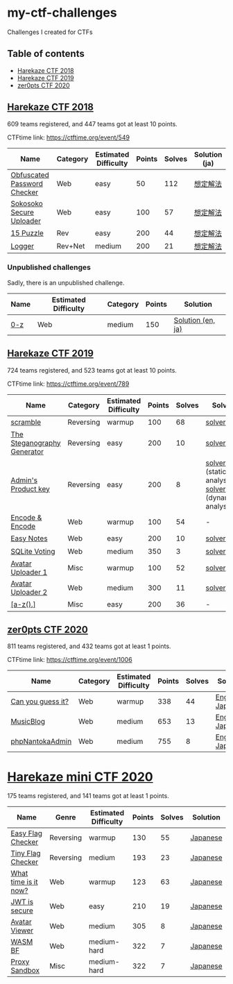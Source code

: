 # my-ctf-challenges
Challenges I created for CTFs

## Table of contents
- [Harekaze CTF 2018](#harekaze-ctf-2018)
- [Harekaze CTF 2019](#harekaze-ctf-2019)
- [zer0pts CTF 2020](#zer0pts-ctf-2020)

## [Harekaze CTF 2018](harekaze-ctf-2018/README.md)

609 teams registered, and 447 teams got at least 10 points.

CTFtime link: https://ctftime.org/event/549

|Name|Category|Estimated Difficulty|Points|Solves|Solution (ja)|
|---|---|---|---|---|---|
|[Obfuscated Password Checker](harekaze-ctf-2018/ObfuscatedPasswordChecker/)|Web|easy|50|112|[想定解法](https://st98.github.io/diary/posts/2018-02-23-harekaze-ctf-2018.html#web-50-obfuscated-password-checker)|
|[Sokosoko Secure Uploader](harekaze-ctf-2018/SokosokoSecureUploader/)|Web|easy|100|57|[想定解法](https://st98.github.io/diary/posts/2018-02-23-harekaze-ctf-2018.html#web-100-sokosoko-secure-uploader)|
|[15 Puzzle](harekaze-ctf-2018/15Puzzle/)|Rev|easy|200|44|[想定解法](https://st98.github.io/diary/posts/2018-02-23-harekaze-ctf-2018.html#rev-200-15-puzzle)|
|[Logger](harekaze-ctf-2018/Logger/)|Rev+Net|medium|200|21|[想定解法](https://st98.github.io/diary/posts/2018-02-23-harekaze-ctf-2018.html#rev--net-200-logger)|

### Unpublished challenges

Sadly, there is an unpublished challenge.

|Name|Estimated Difficulty|Category|Points|Solution|
|---|---|---|---|---|
|[0-z](harekaze-ctf-2018/0-z/)|Web|medium|150|[Solution (en, ja)](harekaze-ctf-2018/0-z/)|

## [Harekaze CTF 2019](harekaze-ctf-2019/README.md)

724 teams registered, and 523 teams got at least 10 points.

CTFtime link: https://ctftime.org/event/789

|Name|Category|Estimated Difficulty|Points|Solves|Solver|Solution (ja)|
|----|--------|--------------------|------|------|------|-------------|
|[scramble](harekaze-ctf-2019/scramble/README.md)|Reversing|warmup|100|68|[solver.py](harekaze-ctf-2019/scramble/solver/solver.py)|[想定解法](https://st98.github.io/diary/posts/2019-05-21-harekaze-ctf-2019.html#reversing-100-scramble)|
|[The Steganography Generator](harekaze-ctf-2019/the_steganography_generator/README.md)|Reversing|easy|200|10|[solver.py](harekaze-ctf-2019/the_steganography_generator/solver/solver.py)|[想定解法](https://st98.github.io/diary/posts/2019-05-21-harekaze-ctf-2019.html#reversing-200-the-steganography-generator)|
|[Admin's Product key](harekaze-ctf-2019/admins_product_key/README.md)|Reversing|easy|200|8|[solver1.py](harekaze-ctf-2019/admins_product_key/solver/solver1.py) (static analysis), [solver2.py](harekaze-ctf-2019/admins_product_key/solver/solver2.py) (dynamic analysis)|[想定解法](https://st98.github.io/diary/posts/2019-05-21-harekaze-ctf-2019.html#reversing-200-admins-product-key)|
|[Encode & Encode](harekaze-ctf-2019/encode_and_encode/README.md)|Web|warmup|100|54|-|[想定解法](https://st98.github.io/diary/posts/2019-05-21-harekaze-ctf-2019.html#web-100-encode--encode)|
|[Easy Notes](harekaze-ctf-2019/easy_notes/README.md)|Web|easy|200|10|[solver.py](harekaze-ctf-2019/easy_notes/solver/solver.py)|[想定解法](https://st98.github.io/diary/posts/2019-05-21-harekaze-ctf-2019.html#web-200-easy-notes)|
|[SQLite Voting](harekaze-ctf-2019/sqlite_voting/README.md)|Web|medium|350|3|[solver.py](harekaze-ctf-2019/sqlite_voting/solver/solver.py)|[想定解法](https://st98.github.io/diary/posts/2019-05-21-harekaze-ctf-2019.html#web-350-sqlite-voting)|
|[Avatar Uploader 1](harekaze-ctf-2019/avatar_uploader_1/README.md)|Misc|warmup|100|52|[solver.png](harekaze-ctf-2019/avatar_uploader_1/solver/solver.png)|[想定解法](https://st98.github.io/diary/posts/2019-05-21-harekaze-ctf-2019.html#misc-100-avatar-uploader-1)|
|[Avatar Uploader 2](harekaze-ctf-2019/avatar_uploader_2/README.md)|Web|medium|300|11|[solver.py](harekaze-ctf-2019/avatar_uploader_2/solver/solver.py)|[想定解法](https://st98.github.io/diary/posts/2019-05-21-harekaze-ctf-2019.html#web-300-avatar-uploader-2)|
|[[a-z().]](harekaze-ctf-2019/a-z/README.md)|Misc|easy|200|36|-|[想定解法](https://st98.github.io/diary/posts/2019-05-21-harekaze-ctf-2019.html#misc-200-a-z)|

## [zer0pts CTF 2020](zer0pts-ctf-2020/README.md)

811 teams registered, and 432 teams got at least 1 points.

CTFtime link: https://ctftime.org/event/1006

|Name|Category|Estimated Difficulty|Points|Solves|Solution|
|----|--------|--------------------|------|------|--------|
|[Can you guess it?](zer0pts-ctf-2020/can_you_guess_it/README.md)|Web|warmup|338|44|[English](https://hackmd.io/@st98/rkFnKLZrI), [Japanese](https://st98.github.io/diary/posts/2020-03-09-zer0pts-ctf-2020.html#web-338-can-you-guess-it)|
|[MusicBlog](zer0pts-ctf-2020/musicblog/README.md)|Web|medium|653|13|[English](https://hackmd.io/@st98/Hy1PrPWBI), [Japanese](https://st98.github.io/diary/posts/2020-03-09-zer0pts-ctf-2020.html#web-653-musicblog)|
|[phpNantokaAdmin](zer0pts-ctf-2020/phpnantokaadmin/README.md)|Web|medium|755|8|[English](https://hackmd.io/@st98/HJVlqUZrI), [Japanese](https://st98.github.io/diary/posts/2020-03-09-zer0pts-ctf-2020.html#web-755-phpnantokaadmin)|

# [Harekaze mini CTF 2020](harekaze-mini-ctf-2020/README.md)

175 teams registered, and 141 teams got at least 1 points.

|Name|Genre|Estimated Difficulty|Points|Solves|Solution|
|----|-----|--------------------|------|------|--------|
|[Easy Flag Checker](harekaze-mini-ctf-2020/easy-flag-checker/)|Reversing|warmup|130|55|[Japanese](https://st98.github.io/diary/posts/2020-12-29-harekaze-mini-ctf-2020.html#reversing-130-easy-flag-checker-55-solves)|
|[Tiny Flag Checker](harekaze-mini-ctf-2020/tiny-flag-checker/)|Reversing|medium|193|23|[Japanese](https://st98.github.io/diary/posts/2020-12-29-harekaze-mini-ctf-2020.html#reversing-193-tiny-flag-checker-23-solves)|
|[What time is it now?](harekaze-mini-ctf-2020/what-time-is-it-now/)|Web|warmup|123|63|[Japanese](https://st98.github.io/diary/posts/2020-12-29-harekaze-mini-ctf-2020.html#web-123-what-time-is-it-now-63-solves)|
|[JWT is secure](harekaze-mini-ctf-2020/jwt-is-secure/)|Web|easy|210|19|[Japanese](https://st98.github.io/diary/posts/2020-12-29-harekaze-mini-ctf-2020.html#web-210-jwt-is-secure-19-solves)|
|[Avatar Viewer](harekaze-mini-ctf-2020/avatar-viewer/)|Web|medium|305|8|[Japanese](https://st98.github.io/diary/posts/2020-12-29-harekaze-mini-ctf-2020.html#web-305-avatar-viewer-8-solves)|
|[WASM BF](harekaze-mini-ctf-2020/wasm-bf/)|Web|medium-hard|322|7|[Japanese](https://st98.github.io/diary/posts/2020-12-29-harekaze-mini-ctf-2020.html#web-322-wasm-bf-7-solves)|
|[Proxy Sandbox](harekaze-mini-ctf-2020/proxy-sandbox/)|Misc|medium-hard|322|7|[Japanese](https://st98.github.io/diary/posts/2020-12-29-harekaze-mini-ctf-2020.html#misc-322-proxy-sandbox-7-solves)|